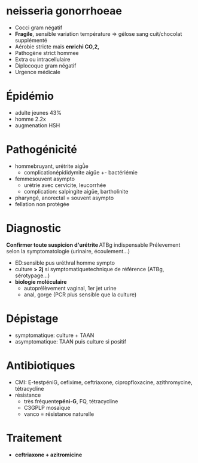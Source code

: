 # neisseria gonorrhoeae



- Cocci gram négatif 
- **Fragile**, sensible variation température => gélose sang cuit/chocolat supplémenté 
- Aérobie stricte mais **enrichi CO,2,** 
- Pathogène strict hommee 
- Extra ou intracellulaire 
- Diplocoque gram négatif 
- Urgence médicale 


# Épidémio


- adulte jeunes 43% 
- homme 2.2x 
- augmenation HSH 


# Pathogénicité


- hommebruyant, urétrite aigǜe 
    - complicationépididymite aigüe +_-_ bactériémie 
- femmesouvent asympto 
    - urétrie avec cervicite, leucorrhée 
    - complication: salpingite aigüe, bartholinite 
- pharyngé, anorectal = souvent asympto 
- fellation non protégée 


# Diagnostic


**Confirmer toute suspicion d'urétrite** ATBg indispensable
Prélevement selon la symptomatologie (urinaire, écoulement…) 

- ED:sensible pus uréthral homme sympto 
- culture **> 2j** si symptomatiquetechnique de référence (ATBg, sérotypage…) 
- **biologie moléculaire** 
    - autoprélèvement vaginal, 1er jet urine 
    - anal, gorge (PCR plus sensible que la culture) 


# Dépistage


- symptomatique: culture + TAAN 
- asymptomatique: TAAN puis culture si positif 


# Antibiotiques


- CMI: E-testpéniG, cefixime, ceftriaxone, cipropfloxacine, azithromycine, tétracycline 
- résistance 
    - très fréquente**péni-G**, FQ, tétracycline 
    - C3GPLP mosaïque 
    - vanco = résistance naturelle 


# Traitement


- **ceftriaxone + azitromicine** 

